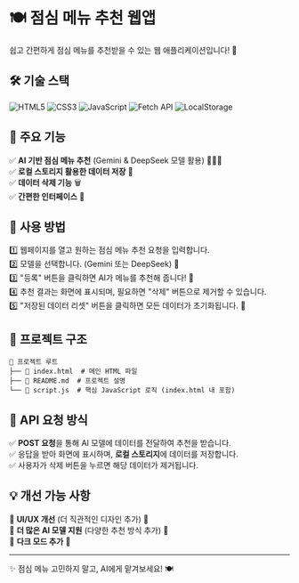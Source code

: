 # 🍽️ 점심 메뉴 추천 웹앱

쉽고 간편하게 점심 메뉴를 추천받을 수 있는 웹 애플리케이션입니다! 🎉

## 🛠 기술 스택

![HTML5](https://img.shields.io/badge/HTML5-E34F26?style=for-the-badge&logo=html5&logoColor=white)
![CSS3](https://img.shields.io/badge/CSS3-1572B6?style=for-the-badge&logo=css3&logoColor=white)
![JavaScript](https://img.shields.io/badge/JavaScript-F7DF1E?style=for-the-badge&logo=javascript&logoColor=black)
![Fetch API](https://img.shields.io/badge/Fetch_API-4285F4?style=for-the-badge&logo=google-chrome&logoColor=white)
![LocalStorage](https://img.shields.io/badge/LocalStorage-FFA500?style=for-the-badge)

## 🚀 주요 기능

✅ **AI 기반 점심 메뉴 추천** (Gemini & DeepSeek 모델 활용) 🍛🍜🍕  
✅ **로컬 스토리지 활용한 데이터 저장** 💾  
✅ **데이터 삭제 기능** 🗑️  
✅ **간편한 인터페이스** 🎨

## 🎯 사용 방법

1️⃣ 웹페이지를 열고 원하는 점심 메뉴 추천 요청을 입력합니다.  
2️⃣ 모델을 선택합니다. (Gemini 또는 DeepSeek) 🤖  
3️⃣ "등록" 버튼을 클릭하면 AI가 메뉴를 추천해 줍니다! 🎉  
4️⃣ 추천 결과는 화면에 표시되며, 필요하면 "삭제" 버튼으로 제거할 수 있습니다.  
5️⃣ "저장된 데이터 리셋" 버튼을 클릭하면 모든 데이터가 초기화됩니다. 🧹

## 📌 프로젝트 구조

```
📂 프로젝트 루트
├── 📄 index.html  # 메인 HTML 파일
├── 📄 README.md  # 프로젝트 설명
└── 📄 script.js  # 핵심 JavaScript 로직 (index.html 내 포함)
```

## 📢 API 요청 방식

✅ **POST 요청**을 통해 AI 모델에 데이터를 전달하여 추천을 받습니다.  
✅ 응답을 받아 화면에 표시하며, **로컬 스토리지**에 데이터를 저장합니다.  
✅ 사용자가 삭제 버튼을 누르면 해당 데이터가 제거됩니다.

## 💡 개선 가능 사항

🔹 **UI/UX 개선** (더 직관적인 디자인 추가) 🎨  
🔹 **더 많은 AI 모델 지원** (다양한 추천 방식 추가) 🔄  
🔹 **다크 모드 추가** 🌙  

---

✨ 점심 메뉴 고민하지 말고, AI에게 맡겨보세요! 🍽️

